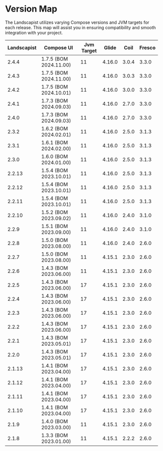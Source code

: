 # Version Map

The Landscapist utilizes varying Compose versions and JVM targets for each release. This map will assist you in ensuring compatibility and smooth integration with your project.


| Landscapist | Compose UI             | Jvm Target | Glide  | Coil  | Fresco |
|-------------|------------------------|------------|--------|-------|--------|
| 2.4.4       | 1.7.5 (BOM 2024.11.00) | 11         | 4.16.0 | 3.0.4 | 3.3.0  |
| 2.4.3       | 1.7.5 (BOM 2024.11.00) | 11         | 4.16.0 | 3.0.3 | 3.3.0  |
| 2.4.2       | 1.7.5 (BOM 2024.10.01) | 11         | 4.16.0 | 3.0.0 | 3.3.0  |
| 2.4.1       | 1.7.3 (BOM 2024.09.03) | 11         | 4.16.0 | 2.7.0 | 3.3.0  |
| 2.4.0       | 1.7.3 (BOM 2024.09.03) | 11         | 4.16.0 | 2.7.0 | 3.3.0  |
| 2.3.2       | 1.6.2 (BOM 2024.02.01) | 11         | 4.16.0 | 2.5.0 | 3.1.3  |
| 2.3.1       | 1.6.1 (BOM 2024.02.00) | 11         | 4.16.0 | 2.5.0 | 3.1.3  |
| 2.3.0       | 1.6.0 (BOM 2024.01.00) | 11         | 4.16.0 | 2.5.0 | 3.1.3  |
| 2.2.13      | 1.5.4 (BOM 2023.10.01) | 11         | 4.16.0 | 2.5.0 | 3.1.3  |
| 2.2.12      | 1.5.4 (BOM 2023.10.01) | 11         | 4.16.0 | 2.5.0 | 3.1.3  |
| 2.2.11      | 1.5.4 (BOM 2023.10.01) | 11         | 4.16.0 | 2.5.0 | 3.1.3  |
| 2.2.10      | 1.5.2 (BOM 2023.09.02) | 11         | 4.16.0 | 2.4.0 | 3.1.0  |
| 2.2.9       | 1.5.1 (BOM 2023.09.00) | 11         | 4.16.0 | 2.4.0 | 3.1.0  |
| 2.2.8       | 1.5.0 (BOM 2023.08.00) | 11         | 4.16.0 | 2.4.0 | 2.6.0  |
| 2.2.7       | 1.5.0 (BOM 2023.08.00) | 11         | 4.15.1 | 2.3.0 | 2.6.0  |
| 2.2.6       | 1.4.3 (BOM 2023.06.00) | 11         | 4.15.1 | 2.3.0 | 2.6.0  |
| 2.2.5       | 1.4.3 (BOM 2023.06.00) | 17         | 4.15.1 | 2.3.0 | 2.6.0  |
| 2.2.4       | 1.4.3 (BOM 2023.06.00) | 17         | 4.15.1 | 2.3.0 | 2.6.0  |
| 2.2.3       | 1.4.3 (BOM 2023.06.00) | 17         | 4.15.1 | 2.3.0 | 2.6.0  |
| 2.2.2       | 1.4.3 (BOM 2023.06.00) | 17         | 4.15.1 | 2.3.0 | 2.6.0  |
| 2.2.1       | 1.4.3 (BOM 2023.05.01) | 17         | 4.15.1 | 2.3.0 | 2.6.0  |
| 2.2.0       | 1.4.3 (BOM 2023.05.01) | 17         | 4.15.1 | 2.3.0 | 2.6.0  |
| 2.1.13      | 1.4.1 (BOM 2023.04.00) | 17         | 4.15.1 | 2.3.0 | 2.6.0  |
| 2.1.12      | 1.4.1 (BOM 2023.04.00) | 17         | 4.15.1 | 2.3.0 | 2.6.0  |
| 2.1.11      | 1.4.1 (BOM 2023.04.00) | 17         | 4.15.1 | 2.3.0 | 2.6.0  |
| 2.1.10      | 1.4.1 (BOM 2023.04.00) | 17         | 4.15.1 | 2.3.0 | 2.6.0  |
| 2.1.9       | 1.4.0 (BOM 2023.03.00) | 11         | 4.15.1 | 2.3.0 | 2.6.0  |
| 2.1.8       | 1.3.3 (BOM 2023.01.00) | 11         | 4.15.1 | 2.2.2 | 2.6.0  |